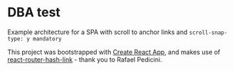 # DBA test

Example architecture for a SPA with scroll to anchor links and `scroll-snap-type: y mandatory`

This project was bootstrapped with [Create React App](https://github.com/facebook/create-react-app), and makes use of [react-router-hash-link](https://www.npmjs.com/package/react-router-hash-link) - thank you to Rafael Pedicini.
